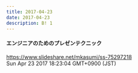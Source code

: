 ```yaml
---
title: 2017-04-23
date: 2017-04-23
description: B! 1
---
```


#### エンジニアのためのプレゼンテクニック
https://www.slideshare.net/mkasumi/ss-75297218<br>
Sun Apr 23 2017 18:23:04 GMT+0900 (JST)<br>


